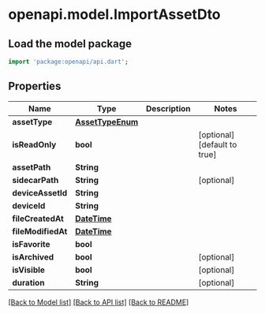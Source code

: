 # openapi.model.ImportAssetDto

## Load the model package
```dart
import 'package:openapi/api.dart';
```

## Properties
Name | Type | Description | Notes
------------ | ------------- | ------------- | -------------
**assetType** | [**AssetTypeEnum**](AssetTypeEnum.md) |  | 
**isReadOnly** | **bool** |  | [optional] [default to true]
**assetPath** | **String** |  | 
**sidecarPath** | **String** |  | [optional] 
**deviceAssetId** | **String** |  | 
**deviceId** | **String** |  | 
**fileCreatedAt** | [**DateTime**](DateTime.md) |  | 
**fileModifiedAt** | [**DateTime**](DateTime.md) |  | 
**isFavorite** | **bool** |  | 
**isArchived** | **bool** |  | [optional] 
**isVisible** | **bool** |  | [optional] 
**duration** | **String** |  | [optional] 

[[Back to Model list]](../README.md#documentation-for-models) [[Back to API list]](../README.md#documentation-for-api-endpoints) [[Back to README]](../README.md)



